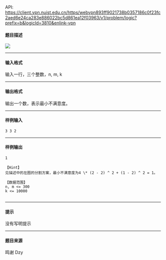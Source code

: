 API: https://client.vpn.nuist.edu.cn/https/webvpn893ff9021738b0357186c0f23fc2aed6e24ca283e886022bc5d861ea12f03963/v1/problem/logic?prefix=b&logicId=3810&enlink-vpn

#### 题目描述

![](../file/3810_0.png)

---

#### 输入格式

输入一行，三个整数，n, m, k

---

#### 输出格式

输出一个数，表示最小不满意度。

---

#### 样例输入
```
3 3 2
```

---

#### 样例输出
```
1

【Hint】
见描述中的左图的分割方案，最小不满意度为4 \* (2 - 2) ^ 2 + (1 - 2) ^ 2 = 1。

【数据范围】
n, m <= 300
k <= 10000


```

---

#### 提示

没有写明提示

---

#### 题目来源

鸣谢 Dzy